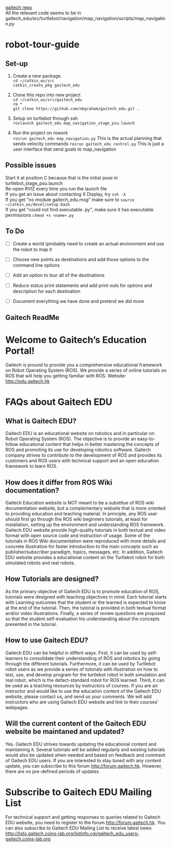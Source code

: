 [gaitech repo](https://github.com/aniskoubaa/gaitech_edu)  
All the relevant code seems to be in gaitech_edu/src/turtlebot/navigation/map_navigation/scripts/map_navigation.py

# robot-tour-guide
## Set-up
1. Create a new package.  
`cd ~/catkin_ws/src`  
`catkin_create_pkg gaitech_edu`
2. Clone this repo into new project  
  `cd ~/catkin_ws/src/gaitech_edu`  
  `rm *`  
  `git clone https://github.com/nbgraham/gaitech_edu.git .`  

3. Setup on turtlebot through ssh  
    `roslaunch gaitech_edu map_navigation_stage_psu.launch`
4. Run the project on rowork  
    `rosrun gaitech_edu map_navigation.py` This is the actual planning that sends velocity commands
    `rosrun gaitech_edu control.py` This is just a user interface that send goals to map_navigation

## Possible issues
Start it at position C because that is the initial pose in turtlebot_stage_psu.launch  
Re-open RVIZ every time you run the launch file  
If you get an issue about contacting X Display, try `ssh -X`  
If you get "no module gaitech_edu.msg" make sure to `source ~/catkin_ws/devel/setup.bash`  
If you get "could not find executable <name>.py", make sure it has executable permissions `chmod +x <name>.py`

## To Do
 - [ ] Create a world (probably need to create an actual environment and use the robot to map it
 - [ ] Choose new points as destinations and add those options to the command line options
 - [ ] Add an option to tour all of the destinations
 - [ ] Reduce status print statements and add print outs for options and description for each destination
 - [ ] Document everything we have done and pretend we did more





Gaitech ReadMe
---------

Welcome to Gaitech’s Education Portal!
================================
Gaitech is pround to provide you a comprehensive educational framework on Robot Operating System (ROS). We provide a series of online tutorials on ROS that will help you getting familiar with ROS.
Website: http://edu.gaitech.hk

FAQs about Gaitech EDU
=====================
What is Gaitech EDU?
-------------------
Gaitech EDU is an educational website on robotics and in particular on Robot Operating System (ROS). The objective is to provide an easy-to-follow educational content that helps in better mastering the concepts of ROS and promoting its use for developing robotics software. Gaitech company strives to contribute to the development of ROS and provides its customers and ROS users with technical support and an open education framework to learn ROS.

How does it differ from ROS Wiki documentation?
-----------------------------------------------
Gaitech Education website is NOT meant to be a substitue of ROS wiki documentation website, but a complementary website that is more oriented to providing education and teaching material. In principle, any ROS user should first go through the ROS wiki beginners tutorials, at least for installation, setting up the environment and understanding ROS framework. Gaitech EDU website provide high-quality tutorials in both textual and video format with open source code and instruction of usage. Some of the tutorials in ROS Wiki documentation were reproduced with more details and concrete illustration for faster introduction to the main concepts such as publisher/subscriber paradigm, topics, messages, etc. In addition, Gaitech EDU website provides a educational content on the Turtlebot robot for both simulated robots and real robots.

How Tutorials are designed?
--------------------------
As the primary objective of Gaitech EDU is to promote education of ROS, tutorials were designed with teaching objectives in mind. Each tutorial starts with Learning outcomes that the student or the learned is expected to know at the end of the tutorial. Then, the tutorial is provided in both textual format and/or video illustrations. Finally, a series of review questions are proposed so that the student self-evaluation his understanding about the concepts presented in the tutorial.

How to use Gaitech EDU?
-----------------------
Gaitech EDU can be helpful in diffent ways. First, it can be used by self-learners to consolidate their understanding of ROS and robotics by going through the different tutorials. Furthermore, it can be used by Turtlebot robot users as we provide a series of tutorials with illustration on how to test, use, and develop program for the turtlebot robot in both simulation and real robot, which is the defact-standard robot for ROS learned. Third, it can be used as a teaching resources by instructors of courses. If you are an instructor and would like to use the education content of the Gaitech EDU website, please contact us, and send us your comments. We will add instructors who are using Gaitech EDU website and link to their courses’ webpages.

Will the current content of the Gaitech EDU website be maintaned and updated?
-----------------------------------------------------------------------------
Yes. Gaitech EDU strives towards updating the educational content and maintaining it. Several tutorials will be added regularly and existing tutorials would also be updated when needed and based on feedback and comment of Gaitech EDU users. If you are interested to stay tuned with any content update, you can subscribe to this forum http://forum.gaitech.hk. However, there are no pre-defined periods of updates.

Subscribe to Gaitech EDU Mailing List
=====================================
For technical support and getting responses to queries related to Gaitech EDU website, you need to register to the forum http://forum.gaitech.hk.
You can also subscribe to Gaitech EDU Mailing List to receive latest news http://lists.gaitech.coins-lab.org/listinfo.cgi/gaitech_edu_users-gaitech.coins-lab.org
